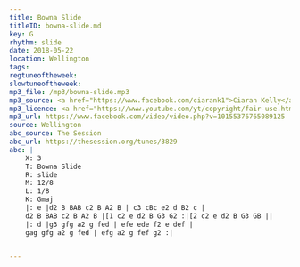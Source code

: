```yaml
---
title: Bowna Slide
titleID: bowna-slide.md
key: G
rhythm: slide
date: 2018-05-22
location: Wellington
tags:
regtuneoftheweek:
slowtuneoftheweek:
mp3_file: /mp3/bowna-slide.mp3
mp3_source: <a href="https://www.facebook.com/ciarank1">Ciaran Kelly</a>
mp3_licence: <a href="https://www.youtube.com/yt/copyright/fair-use.html">Fair Use</a>
mp3_url: https://www.facebook.com/video/video.php?v=10155376765089125
source: Wellington
abc_source: The Session
abc_url: https://thesession.org/tunes/3829
abc: |
    X: 3
    T: Bowna Slide
    R: slide
    M: 12/8
    L: 1/8
    K: Gmaj
    |: e |d2 B BAB c2 B A2 B | c3 cBc e2 d B2 c |
    d2 B BAB c2 B A2 B |[1 c2 e d2 B G3 G2 :|[2 c2 e d2 B G3 GB ||
    |: d |g3 gfg a2 g fed | efe ede f2 e def |
    gag gfg a2 g fed | efg a2 g fef g2 :|


---
```

